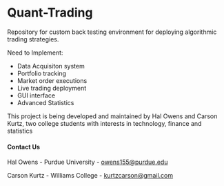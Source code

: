 # Quant-Trading

Repository for custom back testing environment for deploying algorithmic trading strategies. 

Need to Implement: 
- Data Acquisiton system
- Portfolio tracking
- Market order executions
- Live trading deployment
- GUI interface
- Advanced Statistics


This project is being developed and maintained by Hal Owens and Carson Kurtz, two college students with interests 
in technology, finance and statistics

#### Contact Us
Hal Owens - Purdue University - owens155@purdue.edu 

Carson Kurtz - Williams College - kurtzcarson@gmail.com
